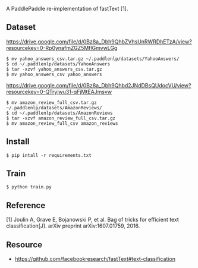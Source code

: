 A PaddlePaddle re-implementation of fastText [1].

## Dataset

https://drive.google.com/file/d/0Bz8a_Dbh9QhbZVhsUnRWRDhETzA/view?resourcekey=0-Rp0ynafmZGZ5MflGmvwLGg

```
$ mv yahoo_answers_csv.tar.gz ~/.paddlenlp/datasets/YahooAnswers/
$ cd ~/.paddlenlp/datasets/YahooAnswers
$ tar -xzvf yahoo_answers_csv.tar.gz
$ mv yahoo_answers_csv yahoo_answers
```

https://drive.google.com/file/d/0Bz8a_Dbh9Qhbd2JNdDBsQUdocVU/view?resourcekey=0-QTryjwu31-qFjMtEAJmsvw

```
$ mv amazon_review_full_csv.tar.gz ~/.paddlenlp/datasets/AmazonReviews/
$ cd ~/.paddlenlp/datasets/AmazonReviews
$ tar -xzvf amazon_review_full_csv.tar.gz
$ mv amazon_review_full_csv amazon_reviews
```

## Install

```
$ pip intall -r requirements.txt
```

## Train

```
$ python train.py
```

## Reference

[1] Joulin A, Grave E, Bojanowski P, et al. Bag of tricks for efficient text classification[J]. arXiv preprint arXiv:1607.01759, 2016.

## Resource

- <https://github.com/facebookresearch/fastText#text-classification>
